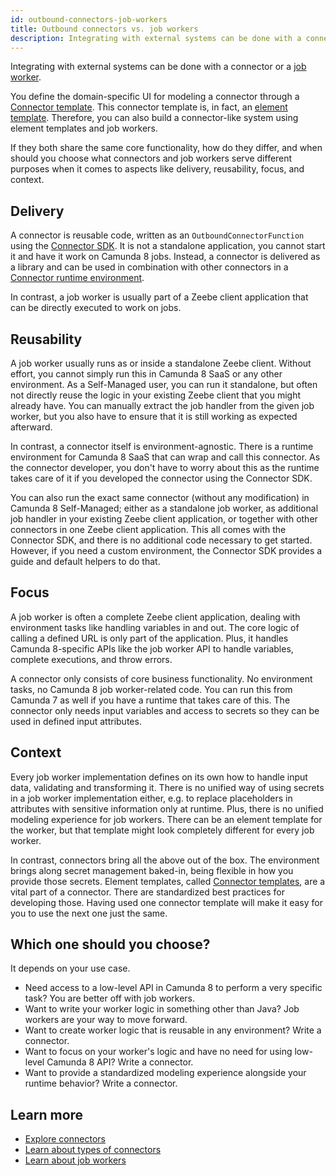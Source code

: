 ```yaml
---
id: outbound-connectors-job-workers
title: Outbound connectors vs. job workers
description: Integrating with external systems can be done with a connector or a job worker.
---
```


Integrating with external systems can be done with a connector or a [job worker](job-workers.md).

You define the domain-specific UI for modeling a connector through a [Connector template](/components/connectors/custom-built-connectors/connector-templates.md). This connector template is, in fact, an [element template](/components/modeler/desktop-modeler/element-templates/about-templates.md). Therefore, you can also build a connector-like system using element templates and job workers.

If they both share the same core functionality, how do they differ, and when should you choose what connectors and job workers serve different purposes when it comes to aspects like delivery, reusability, focus, and context.

## Delivery

A connector is reusable code, written as an `OutboundConnectorFunction` using the [Connector SDK](/components/connectors/custom-built-connectors/connector-sdk.md#outbound-connector-runtime-logic).
It is not a standalone application, you cannot start it and have it work on Camunda 8 jobs.
Instead, a connector is delivered as a library and can be used in combination with other connectors in a [Connector runtime environment](/components/connectors/custom-built-connectors/connector-sdk.md#runtime-environments).

In contrast, a job worker is usually part of a Zeebe client application that can be directly executed to work on jobs.

## Reusability

A job worker usually runs as or inside a standalone Zeebe client. Without effort, you cannot simply run this in Camunda 8 SaaS or any other environment.
As a Self-Managed user, you can run it standalone, but often not directly reuse the logic in your existing Zeebe client that you might already have.
You can manually extract the job handler from the given job worker, but you also have to ensure that it is still working as expected afterward.

In contrast, a connector itself is environment-agnostic. There is a runtime environment for Camunda 8 SaaS that can wrap and call this connector. As the connector developer, you don't have to worry about this as the runtime takes care of it if you developed the connector using the Connector SDK.

You can also run the exact same connector (without any modification) in Camunda 8 Self-Managed; either as a standalone job worker, as additional job handler in your existing Zeebe client application, or together with other connectors in one Zeebe client application.
This all comes with the Connector SDK, and there is no additional code necessary to get started. However, if you need a custom environment, the Connector SDK provides a guide and default helpers to do that.

## Focus

A job worker is often a complete Zeebe client application, dealing with environment tasks like handling variables in and out. The core logic of calling a defined URL is only part of the application.
Plus, it handles Camunda 8-specific APIs like the job worker API to handle variables, complete executions, and throw errors.

A connector only consists of core business functionality. No environment tasks, no Camunda 8 job worker-related code. You can run this from Camunda 7 as well if you have a runtime that takes care of this.
The connector only needs input variables and access to secrets so they can be used in defined input attributes.

## Context

Every job worker implementation defines on its own how to handle input data, validating and transforming it.
There is no unified way of using secrets in a job worker implementation either, e.g. to replace placeholders in attributes with sensitive information only at runtime.
Plus, there is no unified modeling experience for job workers. There can be an element template for the worker, but that template might look completely different for every job worker.

In contrast, connectors bring all the above out of the box. The environment brings along secret management baked-in, being flexible in how you provide those secrets.
Element templates, called [Connector templates](/components/connectors/custom-built-connectors/connector-templates.md), are a vital part of a connector. There are standardized best practices for developing those.
Having used one connector template will make it easy for you to use the next one just the same.

## Which one should you choose?

It depends on your use case.

- Need access to a low-level API in Camunda 8 to perform a very specific task? You are better off with job workers.
- Want to write your worker logic in something other than Java? Job workers are your way to move forward.
- Want to create worker logic that is reusable in any environment? Write a connector.
- Want to focus on your worker's logic and have no need for using low-level Camunda 8 API? Write a connector.
- Want to provide a standardized modeling experience alongside your runtime behavior? Write a connector.

## Learn more

- [Explore connectors](/components/connectors/introduction.md)
- [Learn about types of connectors](/components/connectors/connector-types.md)
- [Learn about job workers](job-workers.md)
